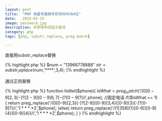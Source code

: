 ```yaml
---
layout: post
title:  "PHP 用星号替换手机号码中间4位"
date:   2015-02-15
image: password.jpg
description: 手机号中间显示星号
category: php
tags: [php, substr_replace, preg_match]

---
```


直接用substr_replace替换

{% highlight php %}
$num = "13966778888"
$str = substr_replace($num,'****',3,4);
{% endhighlight %}

通过正则替换

{% highlight php %}
function hidtel($phone){
    $IsWhat = preg_match('/(0[0-9]{2,3}[-]?[2-9][0-9]{6,7}[-]?[0-9]?)/i',$phone); //固定电话
    if($IsWhat == 1){
        return preg_replace('/(0[0-9]{2,3}[-]?[2-9])[0-9]{3,4}([0-9]{3}[-]?[0-9]?)/i','$1****$2',$phone);
    }else{
        return  preg_replace('/(1[358]{1}[0-9])[0-9]{4}([0-9]{4})/i','$1****$2',$phone);
    }
}
{% endhighlight %}
